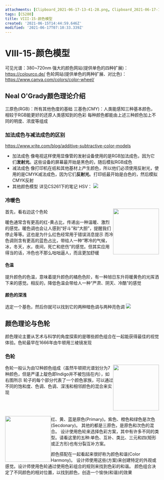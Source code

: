 ```yaml
---
attachments: [Clipboard_2021-06-17-13-41-28.png, Clipboard_2021-06-17-14-09-04.png, Clipboard_2021-06-17-14-11-21.png, Clipboard_2021-06-17-14-18-01.png, Clipboard_2021-06-17-14-24-30.png, Clipboard_2021-06-17-15-01-27.png]
tags: [CS280]
title: VIII-15-颜色模型
created: '2021-06-15T14:44:59.646Z'
modified: '2021-06-17T07:10:33.339Z'
---
```


# VIII-15-颜色模型
可见光谱：380~720nm
强大的颜色网站(提供单色的四种扩展)：https://colourco.de/
色轮网站(提供单色的两种扩展、对比色)：https://www.canva.com/colors/color-wheel/
##  Neal O'Grady颜色理论介绍
三原色(RGB)：所有其他色度的基础
三基色(CMY)：人类能感知三种基本颜色，相较于RGB能更好的还原人类感知到的色彩
每种颜色都能由上述三种颜色加上不同的明度、浓度等组成
### 加法成色与减法成色的区别
https://www.xrite.com/blog/additive-subtractive-color-models
- 加法成色
像电视这样使用显像管的发射设备使用的是RGB加法成色，因为它们**发射光**。这些设备的屏幕最开始是黑色的，随后模拟RGB成色
- 减法成色
像打印机在纸和其他基材上产生颜色，所以他们必须使用反射光，使用的是CMYK减法成色，因为它们**反射光**。打印纸最开始是白色的，然后模拟CMYK反射
- 其他颜色模型
详见CS261下的笔记
HSV：
![](@attachment/Clipboard_2021-06-17-14-18-01.png)

### 冷暖色
首先，看右边这个色轮
<img src="@attachment/Clipboard_2021-06-17-13-41-28.png"  width=150px  style="float: right;">

暖色通常含有更高的红-黄占比，传递出一种温暖、激烈的感觉。暖色调也会让人感到“好斗”和“大胆”，提醒我们停止等等。这也是为什么红色经常用于错误消息提示
而冷色调则含有更高的蓝色占比，带给人一种“寒冷的气候，冰，冬天，水，夜间，死亡和悲伤”的感觉。但其实应用得当的话，冷色也不那么咄咄逼人，而且更加舒缓

#### 色温
提升颜色的色温，意味着提升颜色的橘色色阶，有一种旭日东升将暖黄色的光挥洒下来的感觉。相反的，降低色温会带给人一种“严肃、阴天、冷酷”的感觉

#### 颜色的深浅
选定一个基色，然后你就可以找到它的两种暗色调与两种亮色调
![](@attachment/Clipboard_2021-06-17-14-11-21.png)

## 颜色理论与色轮
颜色理论主要从艺术与科学的角度探索的是哪些颜色组合在一起能获得最佳的视觉体验。色轮最早在1666年由牛顿用三棱镜发现

### 色轮
<img src="@attachment/Clipboard_2021-06-17-14-24-30.png"  width=150px  style="float: right;">
色轮一般认为由12种颜色组成（虽然牛顿把光谱划分为7种颜色，但是严谨上靛色即Indigo并不被包括在内），如右图所示
轮子的每个部分代表了一个颜色家族，可以通过不同的饱和度、色调、色调、深浅和相邻颜色的混合来实现
<br>
<br>
<br>
<br>
<br>
<img src="@attachment/Clipboard_2021-06-17-15-01-27.png"  width=150px  style="float: left;">
红、黄、蓝是原色(Primary)。紫色、橙色和绿色是次色(Secdonary)。
其他的都是三原色，是原色和次色的混合。
设计使用色轮来选择色彩方案，其中有许多不同的类型。请看这里的五种:单色、互补、类比、三元和四(矩形或正方形)也有分裂互补方案。

颜色搭配在一起看起来很好称为颜色和谐(Color Harmony)。
设计师使用这些(方案)来创建特定的外观或感觉。设计师使用色轮通过使用色彩组合的规则来找到色彩的和谐。
颜色组合决定了不同颜色的相对位置，以找到颜色，创造一个愉快(和谐)的效果










